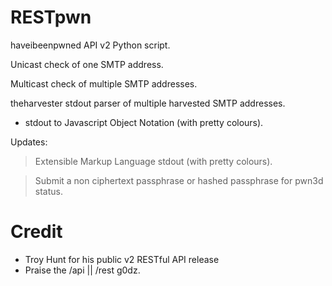 # RESTpwn
haveibeenpwned API v2 Python script.

Unicast check of one SMTP address.

Multicast check of multiple SMTP addresses.

theharvester stdout parser of multiple harvested SMTP addresses.

 * stdout to Javascript Object Notation (with pretty colours).

Updates:

 > Extensible Markup Language stdout (with pretty colours).
 
 > Submit a non ciphertext passphrase or hashed passphrase for pwn3d status.

# Credit
  * Troy Hunt for his public v2 RESTful API release
  * Praise the /api || /rest g0dz.
